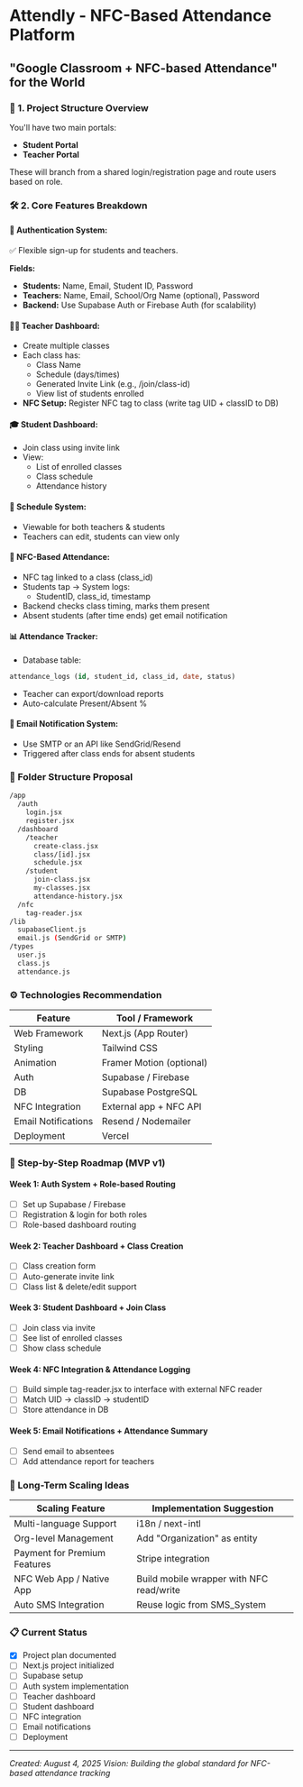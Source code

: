 # Attendly - NFC-Based Attendance Platform
## "Google Classroom + NFC-based Attendance" for the World

### 🔧 1. Project Structure Overview
You'll have two main portals:
- **Student Portal**
- **Teacher Portal**

These will branch from a shared login/registration page and route users based on role.

### 🛠 2. Core Features Breakdown

#### 🔐 Authentication System:
✅ Flexible sign-up for students and teachers.

**Fields:**
- **Students:** Name, Email, Student ID, Password
- **Teachers:** Name, Email, School/Org Name (optional), Password
- **Backend:** Use Supabase Auth or Firebase Auth (for scalability)

#### 🧑‍🏫 Teacher Dashboard:
- Create multiple classes
- Each class has:
  - Class Name
  - Schedule (days/times)
  - Generated Invite Link (e.g., /join/class-id)
  - View list of students enrolled
- **NFC Setup:** Register NFC tag to class (write tag UID + classID to DB)

#### 🎓 Student Dashboard:
- Join class using invite link
- View:
  - List of enrolled classes
  - Class schedule
  - Attendance history

#### 📆 Schedule System:
- Viewable for both teachers & students
- Teachers can edit, students can view only

#### 📲 NFC-Based Attendance:
- NFC tag linked to a class (class_id)
- Students tap → System logs:
  - StudentID, class_id, timestamp
- Backend checks class timing, marks them present
- Absent students (after time ends) get email notification

#### 📊 Attendance Tracker:
- Database table:
```sql
attendance_logs (id, student_id, class_id, date, status)
```
- Teacher can export/download reports
- Auto-calculate Present/Absent %

#### 📧 Email Notification System:
- Use SMTP or an API like SendGrid/Resend
- Triggered after class ends for absent students

### 📁 Folder Structure Proposal
```bash
/app
  /auth
    login.jsx
    register.jsx
  /dashboard
    /teacher
      create-class.jsx
      class/[id].jsx
      schedule.jsx
    /student
      join-class.jsx
      my-classes.jsx
      attendance-history.jsx
  /nfc
    tag-reader.jsx
/lib
  supabaseClient.js
  email.js (SendGrid or SMTP)
/types
  user.js
  class.js
  attendance.js
```

### ⚙️ Technologies Recommendation
| Feature | Tool / Framework |
|---------|------------------|
| Web Framework | Next.js (App Router) |
| Styling | Tailwind CSS |
| Animation | Framer Motion (optional) |
| Auth | Supabase / Firebase |
| DB | Supabase PostgreSQL |
| NFC Integration | External app + NFC API |
| Email Notifications | Resend / Nodemailer |
| Deployment | Vercel |

### 🚀 Step-by-Step Roadmap (MVP v1)

#### Week 1: Auth System + Role-based Routing
- [ ] Set up Supabase / Firebase
- [ ] Registration & login for both roles
- [ ] Role-based dashboard routing

#### Week 2: Teacher Dashboard + Class Creation
- [ ] Class creation form
- [ ] Auto-generate invite link
- [ ] Class list & delete/edit support

#### Week 3: Student Dashboard + Join Class
- [ ] Join class via invite
- [ ] See list of enrolled classes
- [ ] Show class schedule

#### Week 4: NFC Integration & Attendance Logging
- [ ] Build simple tag-reader.jsx to interface with external NFC reader
- [ ] Match UID → classID → studentID
- [ ] Store attendance in DB

#### Week 5: Email Notifications + Attendance Summary
- [ ] Send email to absentees
- [ ] Add attendance report for teachers

### 🔄 Long-Term Scaling Ideas
| Scaling Feature | Implementation Suggestion |
|----------------|---------------------------|
| Multi-language Support | i18n / next-intl |
| Org-level Management | Add "Organization" as entity |
| Payment for Premium Features | Stripe integration |
| NFC Web App / Native App | Build mobile wrapper with NFC read/write |
| Auto SMS Integration | Reuse logic from SMS_System |

### 📋 Current Status
- [x] Project plan documented
- [ ] Next.js project initialized
- [ ] Supabase setup
- [ ] Auth system implementation
- [ ] Teacher dashboard
- [ ] Student dashboard
- [ ] NFC integration
- [ ] Email notifications
- [ ] Deployment

---
*Created: August 4, 2025*
*Vision: Building the global standard for NFC-based attendance tracking*
